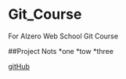 # Git_Course
For Alzero Web School Git Course

##Project Nots
*one
*tow
*three

[gitHub](https://github.com/)
